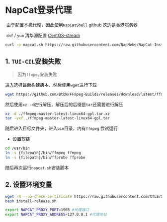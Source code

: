 # NapCat登录代理

​	由于配置本机代理，因此使用`NapCatShell` [github](https://github.com/NapNeko/NapCat-Installer) 这边是香港服务器

​	`dnf` / `yum` 清华源配置 [CentOS-stream](https://mirrors.tuna.tsinghua.edu.cn/help/centos-stream/)

```sh
curl -o napcat.sh https://raw.githubusercontent.com/NapNeko/NapCat-Installer/refs/heads/main/script/install.sh && sudo bash napcat.sh
```



## 1. `TUI-CIL`安装失败

> 因为`ffmpeg`安装失败

[进入](https://github.com/BtbN/FFmpeg-Builds/releases)选择最新构建版本，然后使用`wget`进行下载

```sh
wget https://github.com/BtbN/FFmpeg-Builds/releases/download/latest/ffmpeg-master-latest-linux64-gpl.tar.xz
```

然后使用`xz -d`进行解压，解压后的后缀是`tar`还需要进行解压

```sh
xz -d ./ffmpeg-master-latest-linux64-gpl.tar.xz
tar -vxf ./ffmpeg-master-latest-linux64-gpl.tar
```

随后进入目标文件夹，进入`bin`目录，内有`ffmpeg` 尝试运行

- 设置软链

```sh
cd /usr/bin
ln -s {filepath}/bin/ffmpeg ffmpeg
ln -s {filepath}/bin/ffprobe ffprobe
```



随后再次运行`napcat.sh`安装脚本



## 2. 设置环境变量

```sh
wget -N --no-check-certificate https://raw.githubusercontent.com/XTLS/Xray-install/main/install-release.sh
bash install-release.sh
```





```sh
export NAPCAT_PROXY_PORT=1965 #代理端口
export NAPCAT_PROXY_ADDRESS=127.0.0.1 #代理地址
```

